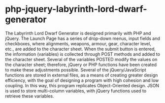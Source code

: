 # php-jquery-labyrinth-lord-dwarf-generator
The Labyrinth Lord Dwarf Generator is designed primarily with PHP and jQuery.  The Launch Page has a series of drop-down menus, input fields and checkboxes, where alignments, weapons, armour, gear, character level, etc., are added to the character sheet.  When the submit button is entered, the information (variables) is collected through POST methods and added to the character sheet.  Several of the variables POSTED modify the values on the character sheet; therefore, jQuery or PHP functions have been created to make these adjustments possible. Several of the jQuery/JavaScript functions are stored in external files, as a means of creating greater design efficiency, with the goal of designing a program with high cohesion and low coupling.  In this way, this program replicates Object-Oriented design.  JSON is used to store multi-column variables, with jQuery functions used to retrieve these variables.    
